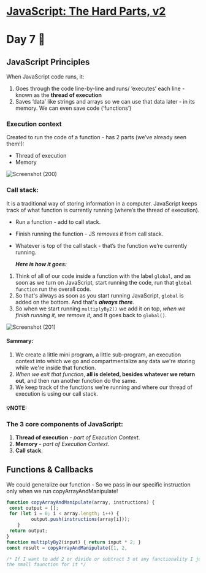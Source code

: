 # [**JavaScript: The Hard Parts, v2**](https://frontendmasters.com/courses/javascript-hard-parts-v2/)

# Day 7 🤩

## JavaScript Principles  
When JavaScript code runs, it:

1. Goes through the code line-by-line and runs/ ’executes’ each line - known as the **thread of execution**
2. Saves ‘data’ like strings and arrays so we can use that data later - in its memory. We can even save code (‘functions’)

### Execution context
Created to run the code of a function - has 2 parts (we’ve already seen them!):
- Thread of execution
- Memory

![Screenshot (200)](https://github.com/aya-thafer2/Mastering-JavaScript-in-20-Days/assets/121509832/2a967d68-e392-469f-8d2f-83528e6735c2)


### Call stack: 

It is a traditional way of storing information in a computer.
JavaScript keeps track of what function is currently running (where’s the thread of execution).

* Run a function - add to call stack.
* Finish running the function - JS *removes it* from call stack.
* Whatever is top of the call stack - that’s the function we’re   currently running.

  ***Here is how it goes:***
1. Think of all of our code inside a function with the label `global`, and as soon as we turn on JavaScript, start running the code, run that `global function` run the overall code.
2. So that's always as soon as you start running JavaScript, `global` is added on the bottom. And that's ***always there***.
3. So when we start running `multiplyBy2()` we add it on top, *when we finish running it, we remove it*, and It goes back to `global()`.

![Screenshot (201)](https://github.com/aya-thafer2/Mastering-JavaScript-in-20-Days/assets/121509832/1561e813-fda5-4286-931b-9a34e7dd1d31)

#### Sammary:
1. We create a little mini program, a little sub-program, an execution context into which we go and compartmentalize any data we're storing while we're inside that function.
2. *When we exit that function*, **all is deleted, besides whatever we return out**, and then run another function do the same.
3. We keep track of the functions we're running and where our thread of execution is using our call stack.


#### 💡**NOTE:**
### **The 3 core components of JavaScript:**
1. **Thread of execution** - *part of Execution Context*.
2. **Memory** - *part of Execution Context*.
3. **Call stack**.


## Functions & Callbacks 

We could generalize our function - So we pass in our specific instruction only when we run copyArrayAndManipulate!

```javaScript
function copyArrayAndManipulate(array, instructions) {
 const output = [];
 for (let i = 0; i < array.length; i++) {
		 output.push(instructions(array[i]));
	}
 return output;
}
function multiplyBy2(input) { return input * 2; }
const result = copyArrayAndManipulate([1, 2,

/* If I want to add 2 or divide or subtract 3 ot any fanctionality I just write
the small faunction for it */
```







